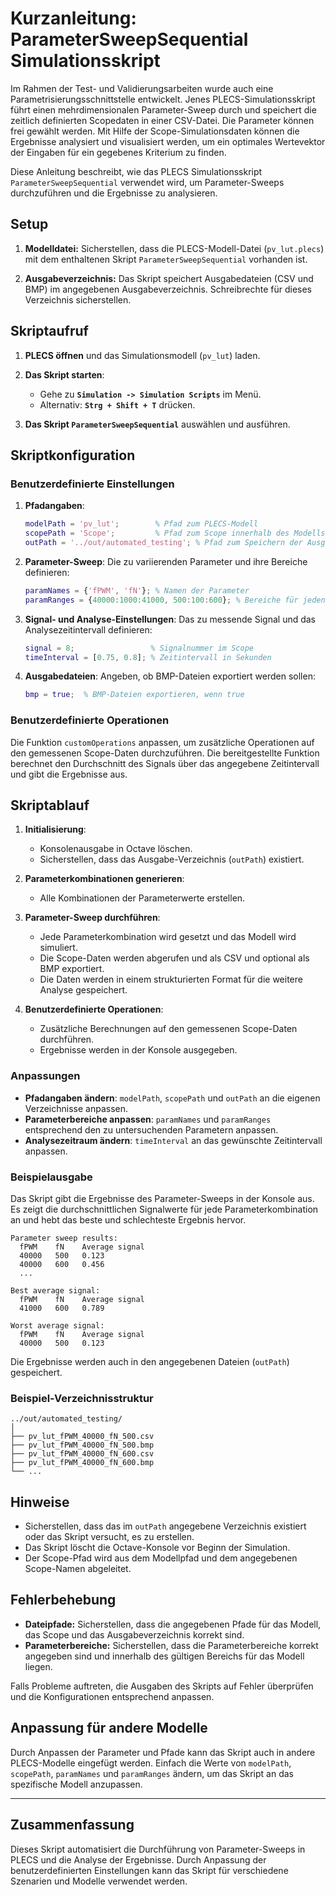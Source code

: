 # Kurzanleitung: ParameterSweepSequential Simulationsskript

Im Rahmen der Test- und Validierungsarbeiten wurde auch eine Parametrisierungsschnittstelle entwickelt. Jenes PLECS-Simulationsskript führt einen mehrdimensionalen Parameter-Sweep durch und speichert die zeitlich definierten Scopedaten in einer CSV-Datei. Die Parameter können frei gewählt werden. Mit Hilfe der Scope-Simulationsdaten können die Ergebnisse analysiert und visualisiert werden, um ein optimales Wertevektor der Eingaben für ein gegebenes Kriterium zu finden.

Diese Anleitung beschreibt, wie das PLECS Simulationsskript `ParameterSweepSequential` verwendet wird, um Parameter-Sweeps durchzuführen und die Ergebnisse zu analysieren.

## Setup

1. **Modelldatei:** Sicherstellen, dass die PLECS-Modell-Datei (`pv_lut.plecs`) mit dem enthaltenen Skript `ParameterSweepSequential` vorhanden ist.

2. **Ausgabeverzeichnis:** Das Skript speichert Ausgabedateien (CSV und BMP) im angegebenen Ausgabeverzeichnis. Schreibrechte für dieses Verzeichnis sicherstellen.

## Skriptaufruf

1. **PLECS öffnen** und das Simulationsmodell (`pv_lut`) laden.

2. **Das Skript starten**:
    - Gehe zu **`Simulation -> Simulation Scripts`** im Menü.
    - Alternativ: **`Strg + Shift + T`** drücken.

3. **Das Skript `ParameterSweepSequential`** auswählen und ausführen.

## Skriptkonfiguration

### Benutzerdefinierte Einstellungen

1. **Pfadangaben**:
    ```matlab
    modelPath = 'pv_lut';        % Pfad zum PLECS-Modell
    scopePath = 'Scope';         % Pfad zum Scope innerhalb des Modells
    outPath = '../out/automated_testing'; % Pfad zum Speichern der Ausgabedateien
    ```
    
2. **Parameter-Sweep**:
    Die zu variierenden Parameter und ihre Bereiche definieren:
    ```matlab
    paramNames = {'fPWM', 'fN'}; % Namen der Parameter
    paramRanges = {40000:1000:41000, 500:100:600}; % Bereiche für jeden Parameter
    ```

3. **Signal- und Analyse-Einstellungen**:
    Das zu messende Signal und das Analysezeitintervall definieren:
    ```matlab
    signal = 8;                 % Signalnummer im Scope
    timeInterval = [0.75, 0.8]; % Zeitintervall in Sekunden
    ```

4. **Ausgabedateien**:
    Angeben, ob BMP-Dateien exportiert werden sollen:
    ```matlab
    bmp = true;  % BMP-Dateien exportieren, wenn true
    ```

### Benutzerdefinierte Operationen

Die Funktion `customOperations` anpassen, um zusätzliche Operationen auf den gemessenen Scope-Daten durchzuführen. Die bereitgestellte Funktion berechnet den Durchschnitt des Signals über das angegebene Zeitintervall und gibt die Ergebnisse aus.

## Skriptablauf

1. **Initialisierung**:
    - Konsolenausgabe in Octave löschen.
    - Sicherstellen, dass das Ausgabe-Verzeichnis (`outPath`) existiert.

2. **Parameterkombinationen generieren**:
    - Alle Kombinationen der Parameterwerte erstellen.

3. **Parameter-Sweep durchführen**:
    - Jede Parameterkombination wird gesetzt und das Modell wird simuliert.
    - Die Scope-Daten werden abgerufen und als CSV und optional als BMP exportiert.
    - Die Daten werden in einem strukturierten Format für die weitere Analyse gespeichert.

4. **Benutzerdefinierte Operationen**:
    - Zusätzliche Berechnungen auf den gemessenen Scope-Daten durchführen.
    - Ergebnisse werden in der Konsole ausgegeben.

### Anpassungen

- **Pfadangaben ändern**: `modelPath`, `scopePath` und `outPath` an die eigenen Verzeichnisse anpassen.
- **Parameterbereiche anpassen**: `paramNames` und `paramRanges` entsprechend den zu untersuchenden Parametern anpassen.
- **Analysezeitraum ändern**: `timeInterval` an das gewünschte Zeitintervall anpassen.

### Beispielausgabe

Das Skript gibt die Ergebnisse des Parameter-Sweeps in der Konsole aus. Es zeigt die durchschnittlichen Signalwerte für jede Parameterkombination an und hebt das beste und schlechteste Ergebnis hervor.

```plaintext
Parameter sweep results:
  fPWM    fN    Average signal
  40000   500   0.123
  40000   600   0.456
  ...

Best average signal:
  fPWM    fN    Average signal
  41000   600   0.789

Worst average signal:
  fPWM    fN    Average signal
  40000   500   0.123
```

Die Ergebnisse werden auch in den angegebenen Dateien (`outPath`) gespeichert.

### Beispiel-Verzeichnisstruktur
```
../out/automated_testing/
│
├── pv_lut_fPWM_40000_fN_500.csv
├── pv_lut_fPWM_40000_fN_500.bmp
├── pv_lut_fPWM_40000_fN_600.csv
├── pv_lut_fPWM_40000_fN_600.bmp
└── ...
```

## Hinweise

- Sicherstellen, dass das im `outPath` angegebene Verzeichnis existiert oder das Skript versucht, es zu erstellen.
- Das Skript löscht die Octave-Konsole vor Beginn der Simulation.
- Der Scope-Pfad wird aus dem Modellpfad und dem angegebenen Scope-Namen abgeleitet.

## Fehlerbehebung

- **Dateipfade:** Sicherstellen, dass die angegebenen Pfade für das Modell, das Scope und das Ausgabeverzeichnis korrekt sind.
- **Parameterbereiche:** Sicherstellen, dass die Parameterbereiche korrekt angegeben sind und innerhalb des gültigen Bereichs für das Modell liegen.

Falls Probleme auftreten, die Ausgaben des Skripts auf Fehler überprüfen und die Konfigurationen entsprechend anpassen.

## Anpassung für andere Modelle

Durch Anpassen der Parameter und Pfade kann das Skript auch in andere PLECS-Modelle eingefügt werden. Einfach die Werte von `modelPath`, `scopePath`, `paramNames` und `paramRanges` ändern, um das Skript an das spezifische Modell anzupassen.

---

## Zusammenfassung

Dieses Skript automatisiert die Durchführung von Parameter-Sweeps in PLECS und die Analyse der Ergebnisse. Durch Anpassung der benutzerdefinierten Einstellungen kann das Skript für verschiedene Szenarien und Modelle verwendet werden.
